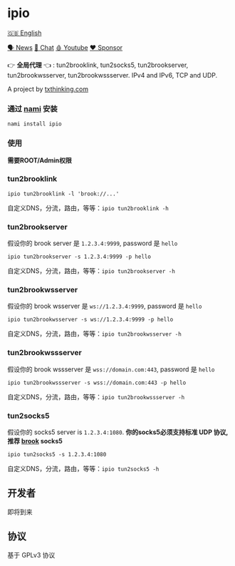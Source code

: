 # ipio

[🇬🇧 English](README.md)

[🗣 News](https://t.me/txthinking_news)
[💬 Chat](https://join.txthinking.com)
[🩸 Youtube](https://www.youtube.com/txthinking) 
[❤️ Sponsor](https://github.com/sponsors/txthinking)

👉 **全局代理** 👈 : tun2brooklink, tun2socks5, tun2brookserver, tun2brookwsserver, tun2brookwssserver. IPv4 and IPv6, TCP and UDP.

A project by [txthinking.com](https://www.txthinking.com)

### 通过 [nami](https://github.com/txthinking/nami) 安装

```
nami install ipio
```

### 使用

**需要ROOT/Admin权限**

### tun2brooklink

```
ipio tun2brooklink -l 'brook://...'
```

自定义DNS，分流，路由，等等：`ipio tun2brooklink -h`

### tun2brookserver

假设你的 brook server 是 `1.2.3.4:9999`, password 是 `hello`

```
ipio tun2brookserver -s 1.2.3.4:9999 -p hello
```

自定义DNS，分流，路由，等等：`ipio tun2brookserver -h`

### tun2brookwsserver

假设你的 brook wsserver 是 `ws://1.2.3.4:9999`, password 是 `hello`

```
ipio tun2brookwsserver -s ws://1.2.3.4:9999 -p hello
```

自定义DNS，分流，路由，等等：`ipio tun2brookwsserver -h`

### tun2brookwssserver

假设你的 brook wssserver 是 `wss://domain.com:443`, password 是 `hello`

```
ipio tun2brookwssserver -s wss://domain.com:443 -p hello
```

自定义DNS，分流，路由，等等：`ipio tun2brookwssserver -h`

### tun2socks5

假设你的 socks5 server is `1.2.3.4:1080`. **你的socks5必须支持标准 UDP 协议, 推荐 [brook](https://github.com/txthinking/brook) socks5**

```
ipio tun2socks5 -s 1.2.3.4:1080
```

自定义DNS，分流，路由，等等：`ipio tun2socks5 -h`

## 开发者

即将到来

## 协议

基于 GPLv3 协议
